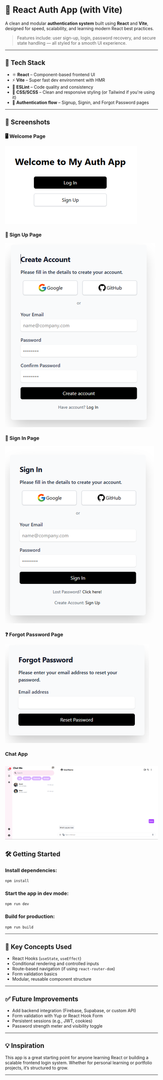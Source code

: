 # 🔐 React Auth App (with Vite)

A clean and modular **authentication system** built using **React** and **Vite**, designed for speed, scalability, and learning modern React best practices.

> Features include: user sign-up, login, password recovery, and secure state handling — all styled for a smooth UI experience.

---

## 🚀 Tech Stack

- ⚛️ **React** – Component-based frontend UI
- ⚡ **Vite** – Super fast dev environment with HMR
- 🎯 **ESLint** – Code quality and consistency
- 🎨 **CSS/SCSS** – Clean and responsive styling (or Tailwind if you're using it)
- 🔐 **Authentication flow** – Signup, Signin, and Forgot Password pages

---

## 📸 Screenshots

### 🖥 Welcome Page

![welcomePage](./public/welcomePage.png)

### 📝 Sign Up Page

![Sign Up](./public/SignUpPage.png)

### 🔐 Sign In Page

![Sign In](./public/SignInPage.png)

### ❓ Forgot Password Page

![Forgot Password](./public/ForgotPassword.png)

### Chat App

## ![Chat App](./public/DemoChatApp.png)

## 🛠️ Getting Started

### Install dependencies:

```bash
npm install
```

### Start the app in dev mode:

```bash
npm run dev
```

### Build for production:

```bash
npm run build
```

---

## 🧠 Key Concepts Used

- React Hooks (`useState`, `useEffect`)
- Conditional rendering and controlled inputs
- Route-based navigation (if using `react-router-dom`)
- Form validation basics
- Modular, reusable component structure

---

## ✅ Future Improvements

- Add backend integration (Firebase, Supabase, or custom API)
- Form validation with Yup or React Hook Form
- Persistent sessions (e.g., JWT, cookies)
- Password strength meter and visibility toggle

---

## 💡 Inspiration

This app is a great starting point for anyone learning React or building a scalable frontend login system. Whether for personal learning or portfolio projects, it’s structured to grow.

---
